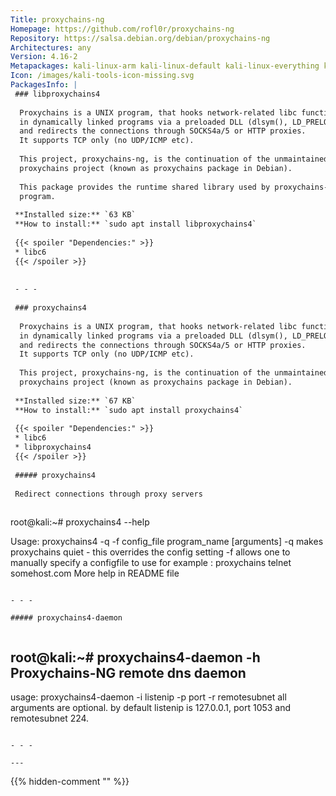 ```yaml
---
Title: proxychains-ng
Homepage: https://github.com/rofl0r/proxychains-ng
Repository: https://salsa.debian.org/debian/proxychains-ng
Architectures: any
Version: 4.16-2
Metapackages: kali-linux-arm kali-linux-default kali-linux-everything kali-linux-headless kali-linux-large kali-tools-post-exploitation kali-tools-web 
Icon: /images/kali-tools-icon-missing.svg
PackagesInfo: |
 ### libproxychains4
 
  Proxychains is a UNIX program, that hooks network-related libc functions
  in dynamically linked programs via a preloaded DLL (dlsym(), LD_PRELOAD)
  and redirects the connections through SOCKS4a/5 or HTTP proxies.
  It supports TCP only (no UDP/ICMP etc).
   
  This project, proxychains-ng, is the continuation of the unmaintained
  proxychains project (known as proxychains package in Debian).
   
  This package provides the runtime shared library used by proxychains-ng
  program.
 
 **Installed size:** `63 KB`  
 **How to install:** `sudo apt install libproxychains4`  
 
 {{< spoiler "Dependencies:" >}}
 * libc6 
 {{< /spoiler >}}
 
 
 - - -
 
 ### proxychains4
 
  Proxychains is a UNIX program, that hooks network-related libc functions
  in dynamically linked programs via a preloaded DLL (dlsym(), LD_PRELOAD)
  and redirects the connections through SOCKS4a/5 or HTTP proxies.
  It supports TCP only (no UDP/ICMP etc).
   
  This project, proxychains-ng, is the continuation of the unmaintained
  proxychains project (known as proxychains package in Debian).
 
 **Installed size:** `67 KB`  
 **How to install:** `sudo apt install proxychains4`  
 
 {{< spoiler "Dependencies:" >}}
 * libc6 
 * libproxychains4 
 {{< /spoiler >}}
 
 ##### proxychains4
 
 Redirect connections through proxy servers
 
 ```
 root@kali:~# proxychains4 --help
 
 Usage:	proxychains4 -q -f config_file program_name [arguments]
 	-q makes proxychains quiet - this overrides the config setting
 	-f allows one to manually specify a configfile to use
 	for example : proxychains telnet somehost.com
 More help in README file
 
 ```
 
 - - -
 
 ##### proxychains4-daemon
 
 
 ```
 root@kali:~# proxychains4-daemon -h
 Proxychains-NG remote dns daemon
 --------------------------------
 usage: proxychains4-daemon -i listenip -p port -r remotesubnet
 all arguments are optional.
 by default listenip is 127.0.0.1, port 1053 and remotesubnet 224.
 
 ```
 
 - - -
 
---
```

{{% hidden-comment "<!--Do not edit anything above this line-->" %}}
